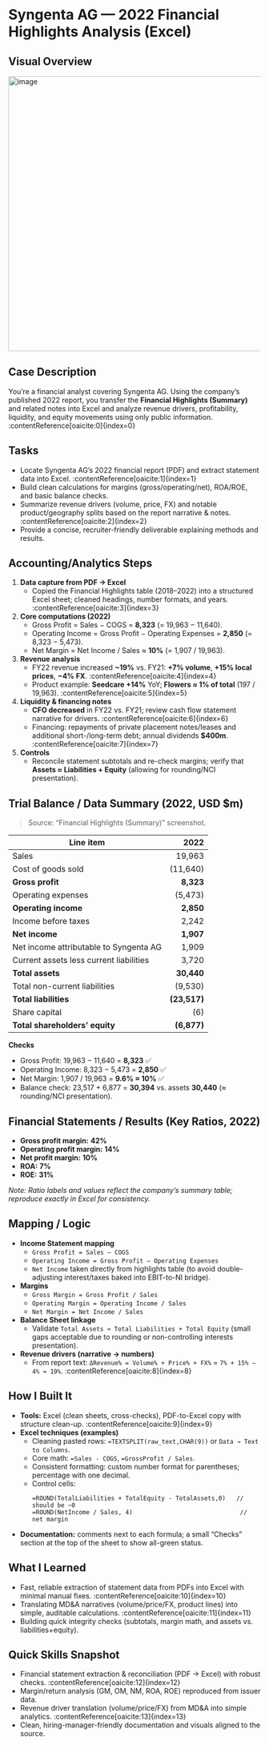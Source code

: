 # Syngenta AG — 2022 Financial Highlights Analysis (Excel)

## Visual Overview
<img width="740" height="549" alt="image" src="https://github.com/user-attachments/assets/e4d8fecf-645e-4c1c-af76-7c08e1aee583" />


## Case Description
You’re a financial analyst covering Syngenta AG. Using the company’s published 2022 report, you transfer the **Financial Highlights (Summary)** and related notes into Excel and analyze revenue drivers, profitability, liquidity, and equity movements using only public information. :contentReference[oaicite:0]{index=0}

## Tasks
- Locate Syngenta AG’s 2022 financial report (PDF) and extract statement data into Excel. :contentReference[oaicite:1]{index=1}  
- Build clean calculations for margins (gross/operating/net), ROA/ROE, and basic balance checks.  
- Summarize revenue drivers (volume, price, FX) and notable product/geography splits based on the report narrative & notes. :contentReference[oaicite:2]{index=2}  
- Provide a concise, recruiter-friendly deliverable explaining methods and results.

## Accounting/Analytics Steps
1. **Data capture from PDF → Excel**  
   - Copied the Financial Highlights table (2018–2022) into a structured Excel sheet; cleaned headings, number formats, and years. :contentReference[oaicite:3]{index=3}
2. **Core computations (2022)**  
   - Gross Profit = Sales − COGS = **8,323** (= 19,963 − 11,640).  
   - Operating Income = Gross Profit − Operating Expenses = **2,850** (= 8,323 − 5,473).  
   - Net Margin = Net Income / Sales ≈ **10%** (= 1,907 / 19,963).  
3. **Revenue analysis**  
   - FY22 revenue increased **~19%** vs. FY21: **+7% volume**, **+15% local prices**, **−4% FX**. :contentReference[oaicite:4]{index=4}  
   - Product example: **Seedcare +14%** YoY; **Flowers ≈ 1% of total** (197 / 19,963). :contentReference[oaicite:5]{index=5}
4. **Liquidity & financing notes**  
   - **CFO decreased** in FY22 vs. FY21; review cash flow statement narrative for drivers. :contentReference[oaicite:6]{index=6}  
   - Financing: repayments of private placement notes/leases and additional short-/long-term debt; annual dividends **$400m**. :contentReference[oaicite:7]{index=7}
5. **Controls**  
   - Reconcile statement subtotals and re-check margins; verify that **Assets ≈ Liabilities + Equity** (allowing for rounding/NCI presentation).

## Trial Balance / Data Summary (2022, USD $m)
> Source: “Financial Highlights (Summary)” screenshot.

| Line item                                   | 2022 |
|---|---:|
| Sales                                       | 19,963 |
| Cost of goods sold                          | (11,640) |
| **Gross profit**                            | **8,323** |
| Operating expenses                          | (5,473) |
| **Operating income**                        | **2,850** |
| Income before taxes                         | 2,242 |
| **Net income**                              | **1,907** |
| Net income attributable to Syngenta AG      | 1,909 |
| Current assets less current liabilities      | 3,720 |
| **Total assets**                             | **30,440** |
| Total non-current liabilities               | (9,530) |
| **Total liabilities**                        | **(23,517)** |
| Share capital                               | (6) |
| **Total shareholders’ equity**               | **(6,877)** |

**Checks**
- Gross Profit: 19,963 − 11,640 = **8,323** ✅  
- Operating Income: 8,323 − 5,473 = **2,850** ✅  
- Net Margin: 1,907 / 19,963 = **9.6% ≈ 10%** ✅  
- Balance check: 23,517 + 6,877 = **30,394** vs. assets **30,440** (≈ rounding/NCI presentation).  

## Financial Statements / Results (Key Ratios, 2022)
- **Gross profit margin:** **42%**  
- **Operating profit margin:** **14%**  
- **Net profit margin:** **10%**  
- **ROA:** **7%**  
- **ROE:** **31%**  

_Note: Ratio labels and values reflect the company’s summary table; reproduce exactly in Excel for consistency._

## Mapping / Logic
- **Income Statement mapping**
  - `Gross Profit = Sales – COGS`
  - `Operating Income = Gross Profit – Operating Expenses`
  - `Net Income` taken directly from highlights table (to avoid double-adjusting interest/taxes baked into EBIT-to-NI bridge).
- **Margins**
  - `Gross Margin = Gross Profit / Sales`
  - `Operating Margin = Operating Income / Sales`
  - `Net Margin = Net Income / Sales`
- **Balance Sheet linkage**
  - Validate `Total Assets ≈ Total Liabilities + Total Equity` (small gaps acceptable due to rounding or non-controlling interests presentation).
- **Revenue drivers (narrative → numbers)**
  - From report text: `ΔRevenue% = Volume% + Price% + FX%` = `7% + 15% − 4% ≈ 19%`. :contentReference[oaicite:8]{index=8}

## How I Built It
- **Tools:** Excel (clean sheets, cross-checks), PDF-to-Excel copy with structure clean-up. :contentReference[oaicite:9]{index=9}
- **Excel techniques (examples)**  
  - Cleaning pasted rows: `=TEXTSPLIT(raw_text,CHAR(9))` or `Data → Text to Columns`.  
  - Core math: `=Sales - COGS`, `=GrossProfit / Sales`.  
  - Consistent formatting: custom number format for parentheses; percentage with one decimal.  
  - Control cells:  
    ```excel
    =ROUND(TotalLiabilities + TotalEquity - TotalAssets,0)   // should be ~0
    =ROUND(NetIncome / Sales, 4)                              // net margin
    ```
- **Documentation:** comments next to each formula; a small “Checks” section at the top of the sheet to show all-green status.

## What I Learned
- Fast, reliable extraction of statement data from PDFs into Excel with minimal manual fixes. :contentReference[oaicite:10]{index=10}  
- Translating MD&A narratives (volume/price/FX, product lines) into simple, auditable calculations. :contentReference[oaicite:11]{index=11}  
- Building quick integrity checks (subtotals, margin math, and assets vs. liabilities+equity).


## Quick Skills Snapshot
- Financial statement extraction & reconciliation (PDF → Excel) with robust checks. :contentReference[oaicite:12]{index=12}  
- Margin/return analysis (GM, OM, NM, ROA, ROE) reproduced from issuer data.  
- Revenue driver translation (volume/price/FX) from MD&A into simple analytics. :contentReference[oaicite:13]{index=13}  
- Clean, hiring-manager-friendly documentation and visuals aligned to the source.

